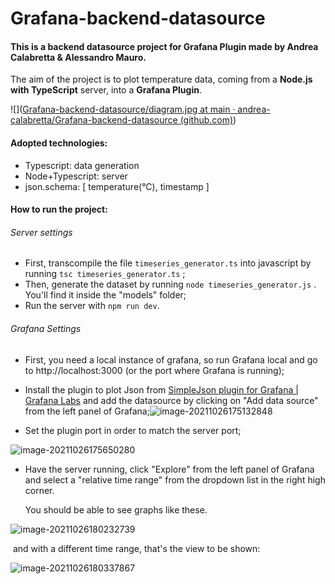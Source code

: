 # Grafana-backend-datasource



#### This is a backend datasource project for Grafana Plugin made by Andrea Calabretta & Alessandro Mauro.

The aim of the project is to plot temperature data, coming from a **Node.js with TypeScript** server, into a **Grafana Plugin**.

![]([Grafana-backend-datasource/diagram.jpg at main · andrea-calabretta/Grafana-backend-datasource (github.com)](https://github.com/andrea-calabretta/Grafana-backend-datasource/blob/main/img/diagram.jpg))

#### Adopted technologies:

- Typescript: data generation 
- Node+Typescript: server
- json.schema: [ temperature(°C), timestamp ] 



#### How to run the project:

###### Server settings

- First, transcompile the file `timeseries_generator.ts` into javascript by running `tsc timeseries_generator.ts` ;
- Then, generate the dataset by running `node timeseries_generator.js` . You'll find it inside the "models" folder;
- Run the server with `npm run dev`.

###### Grafana Settings

- First, you need a local instance of grafana, so run Grafana local and go to http://localhost:3000 (or the port where Grafana is running);
- Install the plugin to plot Json from [SimpleJson plugin for Grafana | Grafana Labs](https://grafana.com/grafana/plugins/grafana-simple-json-datasource/) and add the datasource by clicking on "Add data source" from the left panel of Grafana;![image-20211026175132848](D:\Alessandro\uniCT\Magistrale\Secondo_Anno\1_Internet_Of_Things\Progetto_JOL\Grafana-backend-datasource\img\image-20211026175132848.png)

- Set the plugin port in order to match the server port;

![image-20211026175650280](C:\Users\alexm\AppData\Roaming\Typora\typora-user-images\image-20211026175650280.png)

- Have the server running, click "Explore" from the left panel of Grafana and select a "relative time range" from the dropdown list in the right high corner.

  You should be able to see graphs like these.

![image-20211026180232739](D:\Alessandro\uniCT\Magistrale\Secondo_Anno\1_Internet_Of_Things\Progetto_JOL\Grafana-backend-datasource\img\image-20211026180206299.png)

​		and with a different time range, that's the view to be shown:

![image-20211026180337867](D:\Alessandro\uniCT\Magistrale\Secondo_Anno\1_Internet_Of_Things\Progetto_JOL\Grafana-backend-datasource\img\image-20211026180337867.png)

